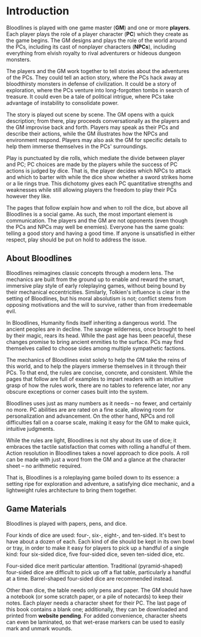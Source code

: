 # Introduction

Bloodlines is played with one game master (**GM**) and one or more
**players**. Each player plays the role of a player character (**PC**) which
they create as the game begins. The GM designs and plays the role of the world
around the PCs, including its cast of nonplayer characters (**NPCs**),
including everything from elvish royalty to rival adventurers or hideous
dungeon monsters.

The players and the GM work together to tell stories about the adventures of
the PCs. They could tell an action story, where the PCs hack away at
bloodthirsty monsters in defense of civilization. It could be a story of
exploration, where the PCs venture into long-forgotten tombs in search of
treasure. It could even be a tale of political intrigue, where PCs take
advantage of instability to consolidate power.

The story is played out scene by scene. The GM opens with a quick description;
from there, play proceeds conversationally as the players and the GM improvise
back and forth. Players may speak as their PCs and describe their actions,
while the GM illustrates how the NPCs and environment respond. Players may
also ask the GM for specific details to help them immerse themselves in the
PCs' surroundings.

Play is punctuated by die rolls, which mediate the divide between player and
PC; PC choices are made by the players while the success of PC actions is
judged by dice. That is, the player decides which NPCs to attack and which to
barter with while the dice show whether a sword strikes home or a lie rings
true. This dichotomy gives each PC quantitative strengths and weaknesses while
still allowing players the freedom to play their PCs however they like.

The pages that follow explain how and when to roll the dice, but
above all Bloodlines is a social game. As such, the most important element is
communication. The players and the GM are not opponents (even though the PCs
and NPCs may well be enemies). Everyone has the same goals: telling a good
story and having a good time. If anyone is unsatisfied in either respect, play
should be put on hold to address the issue.

## About Bloodlines

Bloodlines reimagines classic concepts through a modern lens. The mechanics
are built from the ground up to enable and reward the smart, immersive play
style of early roleplaying games, without being bound by their mechanical
eccentricities. Similarly, Tolkien's influence is clear in the setting of
Bloodlines, but his moral absolutism is not; conflict stems from opposing
motivations and the will to survive, rather than from irredeemable evil.

In Bloodlines, Humanity finds itself inheriting a dangerous world. The ancient
peoples are in decline. The savage wilderness, once brought to heel by their
magic, rears its head. While the past age has been peaceful, these changes
promise to bring ancient enmities to the surface. PCs may find themselves
called to choose sides among multiple sympathetic factions.

The mechanics of Bloodlines exist solely to help the GM take the reins of this
world, and to help the players immerse themselves in it through their PCs. To
that end, the rules are concise, concrete, and consistent. While the pages
that follow are full of examples to impart readers with an intuitive grasp of
how the rules work, there are no tables to reference later, nor any obscure
exceptions or corner cases built into the system.

Bloodlines uses just as many numbers as it needs – no fewer, and certainly no
more. PC abilities are are rated on a fine scale, allowing room
for personalization and advancement. On the other hand, NPCs and roll
difficulties fall on a coarse scale, making it easy for the GM to make quick,
intuitive judgments.

While the rules are light, Bloodlines is not shy about its use of dice; it
embraces the tactile satisfaction that comes with rolling a handful of them.
Action resolution in Bloodlines takes a novel approach to dice pools. A roll
can be made with just a word from the GM and a glance at the character sheet –
no arithmetic required.

That is, Bloodlines is a roleplaying game boiled down to its essence: a
setting ripe for exploration and adventure, a satisfying dice mechanic, and a lightweight rules architecture to bring them together.

## Game Materials

Bloodlines is played with papers, pens, and dice. 

Four kinds of dice are used: four-, six-, eight-, and ten-sided. It's best to have about a dozen of each. Each kind of die should be kept in its own bowl or tray, in order to make it easy for players to pick up a handful of a single kind: four six-sided dice, five four-sided dice, seven ten-sided dice, etc. 

Four-sided dice merit particular attention. Traditional (pyramid-shaped) four-sided dice are difficult to pick up off a flat table, particularly a handful at a time. Barrel-shaped four-sided dice are recommended instead. 

Other than dice, the table needs only pens and paper. The GM should have a notebook (or some scratch paper, or a pile of notecards) to keep their notes. Each player needs a character sheet for their PC. The last page of this book contains a blank one; additionally, they can be downloaded and printed from **website pending**. For added convenience, character sheets can even be laminated, so that wet-erase markers can be used to easily mark and unmark wounds.
